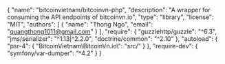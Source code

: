 
{
     "name": "bitcoinvietnam/bitcoinvn-php",
     "description": "A wrapper for consuming the API endpoints of bitcoinvn.io",
     "type": "library",
     "license": "MIT",
     "authors": [
         {
             "name": "Thong Ngo",
             "email": "quangthong1011@gmail.com"
         }
     ],
     "require": {
         "guzzlehttp/guzzle": "^6.3",
         "jms/serializer": "^1.13|^2.2.0",
         "doctrine/common": "^2.10"
     },
     "autoload": {
         "psr-4": {
             "BitcoinVietnam\\BitcoinVn.io\\": "src/"
         }
     },
     "require-dev": {
         "symfony/var-dumper": "^4.2"
     }
 }
